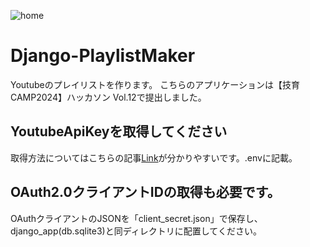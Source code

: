 ![home](https://github.com/user-attachments/assets/05b0605a-f964-4454-ad1d-b909d132f9b7)

# Django-PlaylistMaker
 Youtubeのプレイリストを作ります。
 こちらのアプリケーションは【技育CAMP2024】ハッカソン Vol.12で提出しました。

## YoutubeApiKeyを取得してください
取得方法についてはこちらの記事[Link](https://zenn.dev/eito_blog/articles/f2d870ffddb636)が分かりやすいです。.envに記載。

## OAuth2.0クライアントIDの取得も必要です。
OAuthクライアントのJSONを「client_secret.json」で保存し、django_app(db.sqlite3)と同ディレクトリに配置してください。